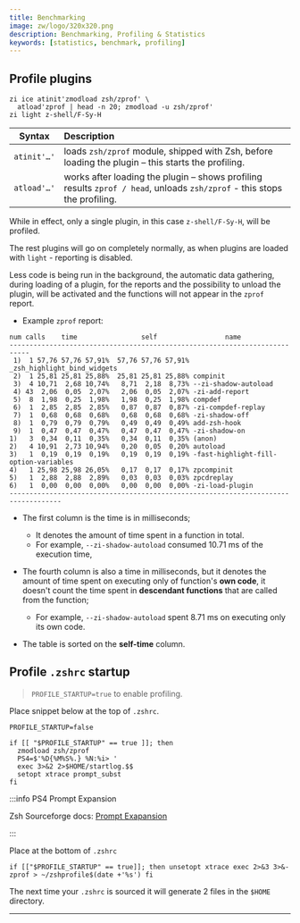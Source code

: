 ```yaml
---
title: Benchmarking
image: zw/logo/320x320.png
description: Benchmarking, Profiling & Statistics
keywords: [statistics, benchmark, profiling]
---
```


## Profile plugins

```shell title="~/.zshrc"
zi ice atinit'zmodload zsh/zprof' \
  atload'zprof | head -n 20; zmodload -u zsh/zprof'
zi light z-shell/F-Sy-H
```

| Syntax | Description |
| --- | :-- |
| `atinit'…'` | loads `zsh/zprof` module, shipped with Zsh, before loading the plugin – this starts the profiling. |
| `atload'…'` | works after loading the plugin – shows profiling results `zprof / head`, unloads `zsh/zprof` - this stops the profiling. |

While in effect, only a single plugin, in this case `z-shell/F-Sy-H`, will be profiled.

The rest plugins will go on completely normally, as when plugins are loaded with `light` - reporting is disabled.

Less code is being run in the background, the automatic data gathering, during loading of a plugin, for the reports and the possibility to unload the plugin, will be activated and the functions will not appear in the `zprof` report.

- Example `zprof` report:

```shell {3} title="zprof"
num calls    time                self                 name
---------------------------------------------------------------------------
 1)  1 57,76 57,76 57,91%  57,76 57,76 57,91% _zsh_highlight_bind_widgets
 2)  1 25,81 25,81 25,88%  25,81 25,81 25,88% compinit
 3)  4 10,71  2,68 10,74%   8,71  2,18  8,73% --zi-shadow-autoload
 4) 43  2,06  0,05  2,07%   2,06  0,05  2,07% -zi-add-report
 5)  8  1,98  0,25  1,98%   1,98  0,25  1,98% compdef
 6)  1  2,85  2,85  2,85%   0,87  0,87  0,87% -zi-compdef-replay
 7)  1  0,68  0,68  0,68%   0,68  0,68  0,68% -zi-shadow-off
 8)  1  0,79  0,79  0,79%   0,49  0,49  0,49% add-zsh-hook
 9)  1  0,47  0,47  0,47%   0,47  0,47  0,47% -zi-shadow-on
1)   3  0,34  0,11  0,35%   0,34  0,11  0,35% (anon)
2)   4 10,91  2,73 10,94%   0,20  0,05  0,20% autoload
3)   1  0,19  0,19  0,19%   0,19  0,19  0,19% -fast-highlight-fill-option-variables
4)   1 25,98 25,98 26,05%   0,17  0,17  0,17% zpcompinit
5)   1  2,88  2,88  2,89%   0,03  0,03  0,03% zpcdreplay
6)   1  0,00  0,00  0,00%   0,00  0,00  0,00% -zi-load-plugin
-----------------------------------------------------------------------------------
```

- The first column is the time is in milliseconds;

  - It denotes the amount of time spent in a function in total.
  - For example, `--zi-shadow-autoload` consumed 10.71 ms of the execution time,

- The fourth column is also a time in milliseconds, but it denotes the amount of time spent on executing only of function's **own code**, it doesn't count the time spent in **descendant functions** that are called from the function;

  - For example, `--zi-shadow-autoload` spent 8.71 ms on executing only its own code.

- The table is sorted on the **self-time** column.

## Profile `.zshrc` startup

> `PROFILE_STARTUP=true` to enable profiling.

Place snippet below at the top of `.zshrc`.

```shell title="~/.zshrc"
PROFILE_STARTUP=false

if [[ "$PROFILE_STARTUP" == true ]]; then
  zmodload zsh/zprof
  PS4=$'%D{%M%S%.} %N:%i> '
  exec 3>&2 2>$HOME/startlog.$$
  setopt xtrace prompt_subst
fi
```

:::info PS4 Prompt Expansion

Zsh Sourceforge docs: [Prompt Exapansion][1]

:::

Place at the bottom of `.zshrc`

```shell title="~/.zshrc"
if [["$PROFILE_STARTUP" == true]]; then unsetopt xtrace exec 2>&3 3>&- zprof > ~/zshprofile$(date +'%s') fi
```

The next time your `.zshrc` is sourced it will generate 2 files in the `$HOME` directory.

---

[1]: https://zsh.sourceforge.net/Doc/Release/Prompt-Expansion.html
